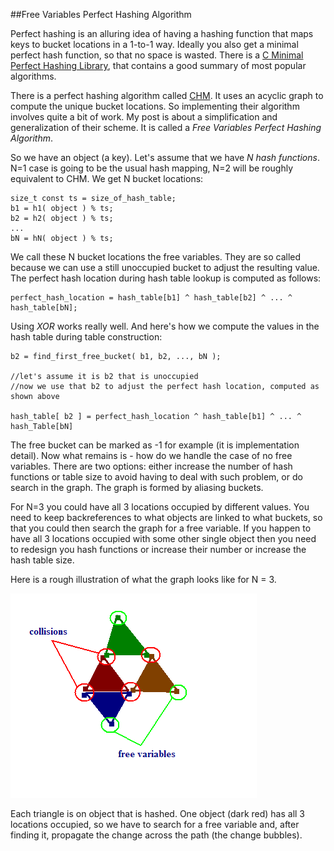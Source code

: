 ##Free Variables Perfect Hashing Algorithm

  Perfect hashing is an alluring idea of having a hashing function that maps keys to 
  bucket locations in a 1-to-1 way. Ideally you also get a minimal perfect hash function,
  so that no space is wasted. There is a [C Minimal Perfect Hashing Library](http://cmph.sourceforge.net/),
  that contains a good summary of most popular algorithms.

  There is a perfect hashing algorithm called [CHM](http://cmph.sourceforge.net/chm.html).
  It uses an acyclic graph to compute the unique bucket locations. So implementing their algorithm involves 
  quite a bit of work. My post is about a simplification and generalization of their scheme. It is called
  a *Free Variables Perfect Hashing Algorithm*.

  So we have an object (a key). Let's assume that we have _N hash functions_. N=1 case is going to be the usual 
  hash mapping, N=2 will be roughly equivalent to CHM.
  We get N bucket locations:


    size_t const ts = size_of_hash_table;
    b1 = h1( object ) % ts; 
    b2 = h2( object ) % ts; 
    ... 
    bN = hN( object ) % ts;


  We call these N bucket locations the free variables. They are so called because we can use a still unoccupied
  bucket to adjust the resulting value. The perfect hash location during hash table lookup is computed as follows:


    perfect_hash_location = hash_table[b1] ^ hash_table[b2] ^ ... ^ hash_table[bN];


  Using *XOR* works really well. And here's how we compute the values in the hash table during table construction:


    b2 = find_first_free_bucket( b1, b2, ..., bN ); 
    
    //let's assume it is b2 that is unoccupied
    //now we use that b2 to adjust the perfect hash location, computed as shown above
    
    hash_table[ b2 ] = perfect_hash_location ^ hash_table[b1] ^ ... ^ hash_Table[bN]


  The free bucket can be marked as -1 for example (it is implementation detail). Now what remains is - how do
  we handle the case of no free variables. There are two options: either increase the number of hash functions or table 
  size to avoid having to deal with such problem, or do search in the graph.  The graph is formed by aliasing buckets.

  For N=3 you could have all 3 locations occupied by different values. You need to keep backreferences to 
  what objects are linked to what buckets, so that you could then search the graph for a free variable. If you happen 
  to have all 3 locations occupied with some other single object then you need to redesign you hash functions or 
  increase their number or increase the hash table size.

  Here is a rough illustration of what the graph looks like for N = 3.
  
  ![](images/free-variables-N3.png "Free Variables Algorithm for N=3")

  Each triangle is on object that is hashed. One object (dark red) has all 3 locations occupied, so we have
  to search for a free variable and, after finding it, propagate the change across the path (the change bubbles).


